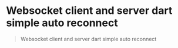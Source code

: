 # Websocket client and server dart simple auto reconnect

> Websocket client and server dart simple auto reconnect


